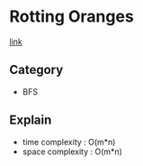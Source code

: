 # Rotting Oranges
[link](https://leetcode.com/problems/rotting-oranges/?envType=study-plan-v2&envId=leetcode-75)

## Category
- BFS
## Explain
- time complexity : O(m*n)
- space complexity : O(m*n)